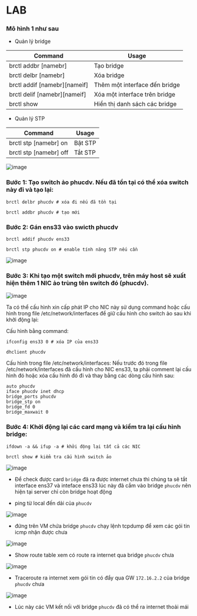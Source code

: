 
# LAB

###  Mô hình 1 như sau

- Quản lý bridge

| Command | Usage
| ------- | --------------------------
| brctl addbr [namebr] | Tạo bridge
| brctl delbr [namebr] | Xóa bridge
| brctl addif [namebr][nameìf] | Thêm một interface đến bridge
| brctl delif [namebr][nameif] | Xóa một interface trên bridge
| brctl show | Hiển thị danh sách các bridge

- Quản lý STP

| Command | Usage
| ------- | --------------------------
| brctl stp [namebr] on | Bật STP 
| brctl stp [namebr] off | Tắt STP 

![image](https://user-images.githubusercontent.com/83824403/179008688-ad4b4b95-0840-449e-a03e-33450315c6d8.png)



### Bước 1: Tạo switch ảo phucdv. Nếu đã tồn tại có thể xóa switch này đi và tạo lại:

```
brctl delbr phucdv # xóa đi nếu đã tồn tại

brctl addbr phucdv # tạo mới
```

### Bước 2: Gán ens33 vào swicth phucdv

```
brctl addif phucdv ens33

brctl stp phucdv on # enable tính năng STP nếu cần
```

![image](https://user-images.githubusercontent.com/83824403/179002021-0ba050a7-209d-4b4d-bfe1-c9beafc35142.png)


### Bước 3: Khi tạo một switch mới phucdv, trên máy host sẽ xuất hiện thêm 1 NIC ảo trùng tên switch đó (phucdv).

![image](https://user-images.githubusercontent.com/83824403/179004448-9feaaaa3-643d-4055-b850-aaaeff27bb86.png)


Ta có thể cấu hình xin cấp phát IP cho NIC này sử dụng command hoặc cấu hình trong file /etc/network/interfaces để giữ cấu hình cho switch ảo sau khi khởi động lại:

Cấu hình bằng command:
```
ifconfig ens33 0 # xóa IP của ens33

dhclient phucdv
```
Cấu hình trong file /etc/network/interfaces: Nếu trước đó trong file /etc/network/interfaces đã cấu hình cho NIC ens33, ta phải comment lại cấu hình đó hoặc xóa cấu hình đó đi và thay bằng các dòng cấu hình sau:



```
auto phucdv
iface phucdv inet dhcp
bridge_ports phucdv
bridge_stp on
bridge_fd 0
bridge_maxwait 0
```

### Bước 4: Khởi động lại các card mạng và kiểm tra lại cấu hình bridge:

```
ifdown -a && ifup -a # khởi động lại tất cả các NIC

brctl show # kiểm tra cấu hình switch ảo
```







![image](https://user-images.githubusercontent.com/83824403/178963394-b4e35587-a1a7-4bc4-a8d6-ad2775b136d3.png)










- Để check được card `bridge` đã ra được internet chưa thì chúng ta sẽ tắt interface ens37 và inteface ens33 lúc này đã cắm vào bridge `phucdv` nên hiện tại server chỉ còn bridge hoạt động


- ping từ local đến dải của `phucdv`

![image](https://user-images.githubusercontent.com/83824403/179003117-56550750-f37e-4b8f-8328-98dce16a453b.png)

- đứng trên VM chứa bridge `phucdv` chạy lệnh tcpdump để xem các gói tin icmp nhận được chưa

![image](https://user-images.githubusercontent.com/83824403/179003313-868ce7a9-8e29-43bc-9979-9aa7e928bfcb.png)


- Show route table xem có route ra internet qua bridge `phucdv` chưa 


![image](https://user-images.githubusercontent.com/83824403/179003584-0a08d4f0-6856-4a68-af7e-b33e7e49edef.png)

- Traceroute ra internet xem gói tin có đẩy qua GW `172.16.2.2` của bridge `phucdv` chưa

![image](https://user-images.githubusercontent.com/83824403/179003758-17776a65-95f6-4703-ab5b-25c38d4bc92d.png)


- Lúc này các VM kết nối với bridge `phucdv` đã có thể ra internet thoải mái


